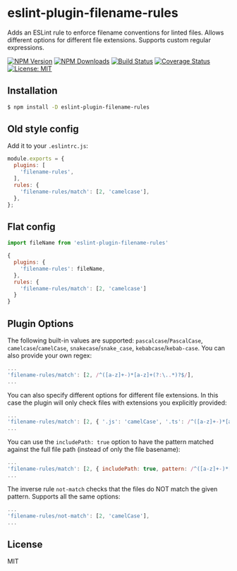 # eslint-plugin-filename-rules

Adds an ESLint rule to enforce filename conventions for linted files. Allows different options for different file extensions. Supports custom regular expressions.

[![NPM Version][npm-image]][npm-url]
[![NPM Downloads][downloads-image]][downloads-url]
[![Build Status][travis-image]][travis-url]
[![Coverage Status][coverage-image]][coverage-url]
[![License: MIT][license-image]][license-url]


## Installation

```bash
$ npm install -D eslint-plugin-filename-rules
```
## Old style config
Add it to your `.eslintrc.js`:

```js
module.exports = {
  plugins: [
    'filename-rules',
  ],
  rules: {
    'filename-rules/match': [2, 'camelcase'],
  },
};
```

## Flat config

```js
import fileName from 'eslint-plugin-filename-rules'

{
  plugins: {
    'filename-rules': fileName,
  },
  rules: {
    'filename-rules/match': [2, 'camelcase']
  }
}
```

## Plugin Options

The following built-in values are supported: `pascalcase`/`PascalCase`, `camelcase`/`camelCase`, `snakecase`/`snake_case`, `kebabcase`/`kebab-case`. You can also provide your own regex:

```js
...
'filename-rules/match': [2, /^([a-z]+-)*[a-z]+(?:\..*)?$/],
...
```

You can also specify different options for different file extensions. In this case the plugin will only check files with extensions you explicitly provided:

```js
...
'filename-rules/match': [2, { '.js': 'camelCase', '.ts': /^([a-z]+-)*[a-z]+(?:\..*)?$/ }],
...
```

You can use the `includePath: true` option to have the pattern matched against the full file path (instead of only the file basename):

```js
...
'filename-rules/match': [2, { includePath: true, pattern: /^([a-z]+-)*[a-z]+(?:\..*)?$/ }],
...
```

The inverse rule `not-match` checks that the files do NOT match the given pattern. Supports all the same options:

```js
...
'filename-rules/not-match': [2, 'camelCase'],
...
```

## License

MIT

[npm-image]: https://img.shields.io/npm/v/eslint-plugin-filename-rules.svg?style=flat-square
[npm-url]: https://npmjs.org/package/eslint-plugin-filename-rules
[downloads-image]: https://img.shields.io/npm/dm/eslint-plugin-filename-rules.svg?style=flat-square
[downloads-url]: https://npmjs.org/package/eslint-plugin-filename-rules
[travis-image]: https://img.shields.io/travis/dolsem/eslint-plugin-filename-rules.svg?style=flat-square
[travis-url]: https://travis-ci.org/dolsem/eslint-plugin-filename-rules
[coverage-image]: https://img.shields.io/coveralls/dolsem/eslint-plugin-filename-rules.svg?style=flat-square
[coverage-url]: https://coveralls.io/github/dolsem/eslint-plugin-filename-rules?branch=master
[license-image]: https://img.shields.io/badge/License-MIT-blue.svg?style=flat-square
[license-url]: https://opensource.org/licenses/MIT
